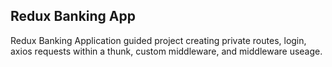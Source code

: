## Redux Banking App

Redux Banking Application guided project creating private routes, login, axios requests within a thunk, custom middleware, and middleware useage. 
